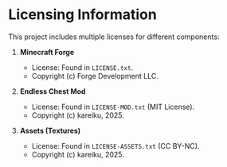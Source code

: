 # Licensing Information

This project includes multiple licenses for different components:

1. **Minecraft Forge**
    - License: Found in `LICENSE.txt`.
    - Copyright (c) Forge Development LLC.

2. **Endless Chest Mod**
    - License: Found in `LICENSE-MOD.txt` (MIT License).
    - Copyright (c) kareiku, 2025.

3. **Assets (Textures)**
    - License: Found in `LICENSE-ASSETS.txt` (CC BY-NC).
    - Copyright (c) kareiku, 2025.